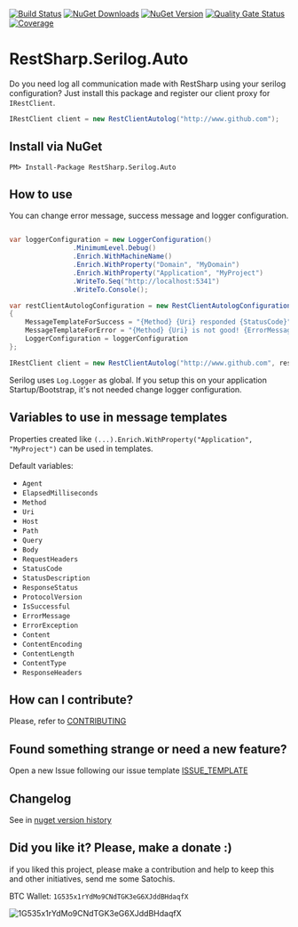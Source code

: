 [![Build Status](https://barradas.visualstudio.com/Contributions/_apis/build/status/NugetPackage/RestSharp%20Serilog%20Auto?branchName=master)](https://barradas.visualstudio.com/Contributions/_build/latest?definitionId=14&branchName=master)
[![NuGet Downloads](https://img.shields.io/nuget/dt/RestSharp.Serilog.Auto.svg)](https://www.nuget.org/packages/RestSharp.Serilog.Auto/)
[![NuGet Version](https://img.shields.io/nuget/v/RestSharp.Serilog.Auto.svg)](https://www.nuget.org/packages/RestSharp.Serilog.Auto/)
[![Quality Gate Status](https://sonarcloud.io/api/project_badges/measure?project=ThiagoBarradas_restsharp-serilog-auto&metric=alert_status)](https://sonarcloud.io/dashboard?id=ThiagoBarradas_restsharp-serilog-auto)
[![Coverage](https://sonarcloud.io/api/project_badges/measure?project=ThiagoBarradas_restsharp-serilog-auto&metric=coverage)](https://sonarcloud.io/dashboard?id=ThiagoBarradas_restsharp-serilog-auto)

# RestSharp.Serilog.Auto

Do you need log all communication made with RestSharp using your serilog configuration? Just install this package and register our client proxy for `IRestClient`.

```c#
IRestClient client = new RestClientAutolog("http://www.github.com");
```

## Install via NuGet

```
PM> Install-Package RestSharp.Serilog.Auto
```

## How to use

You can change error message, success message and logger configuration. 

```c#

var loggerConfiguration = new LoggerConfiguration()
                .MinimumLevel.Debug()
                .Enrich.WithMachineName()
                .Enrich.WithProperty("Domain", "MyDomain")
                .Enrich.WithProperty("Application", "MyProject")
                .WriteTo.Seq("http://localhost:5341")
                .WriteTo.Console();

var restClientAutologConfiguration = new RestClientAutologConfiguration()
{
    MessageTemplateForSuccess = "{Method} {Uri} responded {StatusCode}", 
    MessageTemplateForError = "{Method} {Uri} is not good! {ErrorMessage}", 
    LoggerConfiguration = loggerConfiguration
};

IRestClient client = new RestClientAutolog("http://www.github.com", restClientAutologConfiguration);
```

Serilog uses `Log.Logger` as global. If you setup this on your application Startup/Bootstrap, it's not needed change logger configuration.

## Variables to use in message templates

Properties created like `(...).Enrich.WithProperty("Application", "MyProject")` can be used in templates.

Default variables:

* `Agent`
* `ElapsedMilliseconds`
* `Method`
* `Uri`
* `Host`
* `Path`
* `Query`
* `Body`
* `RequestHeaders`
* `StatusCode`
* `StatusDescription`
* `ResponseStatus`
* `ProtocolVersion`
* `IsSuccessful`
* `ErrorMessage`
* `ErrorException`
* `Content`
* `ContentEncoding`
* `ContentLength`
* `ContentType`
* `ResponseHeaders`

## How can I contribute?
Please, refer to [CONTRIBUTING](.github/CONTRIBUTING.md)

## Found something strange or need a new feature?
Open a new Issue following our issue template [ISSUE_TEMPLATE](.github/ISSUE_TEMPLATE.md)

## Changelog
See in [nuget version history](https://www.nuget.org/packages/RestSharp.Serilog.Auto)

## Did you like it? Please, make a donate :)

if you liked this project, please make a contribution and help to keep this and other initiatives, send me some Satochis.

BTC Wallet: `1G535x1rYdMo9CNdTGK3eG6XJddBHdaqfX`

![1G535x1rYdMo9CNdTGK3eG6XJddBHdaqfX](https://i.imgur.com/mN7ueoE.png)
